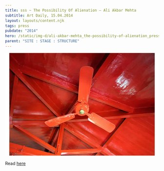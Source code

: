 ```yaml
---
title: sss ~ The Possibility Of Alienation – Ali Akbar Mehta
subtitle: Art Daily, 15.04.2014
layout: layouts/content.njk
tags: press
pubdate: "2014"
hero: /static/img-d/ali-akbar-mehta_the-possibility-of-alienation_press.jpg
parent: "SITE : STAGE : STRUCTURE"
---
```

![](/static/img-d/ali-akbar-mehta_the-possibility-of-alienation_press.jpg)

Read [here](http://artdaily.com/news/72160/solo-exhibition-of-works-by-Ali-Akbar-Mehta-opens-at-Clark-House-Bombay#.WvmVEMi-nMV)
